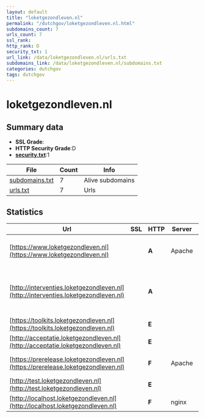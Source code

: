 ```yaml
---
layout: default
title: "loketgezondleven.nl"
permalink: "/dutchgov/loketgezondleven.nl.html"
subdomains_count: 7
urls_count: 7
ssl_rank: 
http_rank: D
security_txt: 1
url_link: /data/loketgezondleven.nl/urls.txt
subdomains_link: /data/loketgezondleven.nl/subdomains.txt
categories: dutchgov
tags: dutchgov
---
```



# loketgezondleven.nl
## Summary data


 - **SSL Grade**:
 - **HTTP Security Grade**:D
 - **[security.txt](https://www.digitaleoverheid.nl/nieuws/standaard-security-txt-nu-verplicht-voor-overheid/)**:1


| File       | Count | Info |
|------------|-------|------|
|[subdomains.txt](/DutchGovScope/data/loketgezondleven.nl/subdomains.txt)|7|Alive subdomains|
|[urls.txt](/DutchGovScope/data/loketgezondleven.nl/urls.txt)|7|Urls|


## Statistics


| Url | SSL | HTTP | Server | Cookie | HSTS | CORS | CTO | CSP | XFO | XXP | RP |FP| Tech |Title |
|--------|-------|-------|------|------|------|------|------|------|------|------|------|------|------|------|
|[https://www.loketgezondleven.nl](https://www.loketgezondleven.nl)| | **A**|Apache| |:white_check_mark: | | | | :white_check_mark: | :white_check_mark: | :white_check_mark: | |Apache HTTP Server Drupal HSTS PHP|Loket Gezond Lev...|
|[http://interventies.loketgezondleven.nl](http://interventies.loketgezondleven.nl)| | **A**|| |:white_check_mark: | | | | :white_check_mark: | :white_check_mark: | :white_check_mark: | |Apache HTTP Server:2.4.34 Drupal HSTS PHP:7.3.33 Red Hat||
|[https://toolkits.loketgezondleven.nl](https://toolkits.loketgezondleven.nl)| | **E**|| | | | | | | | :white_check_mark: | |HSTS Varnish||
|[http://acceptatie.loketgezondleven.nl](http://acceptatie.loketgezondleven.nl)| | **E**|| | | | | | | | :white_check_mark: | |||
|[https://prerelease.loketgezondleven.nl](https://prerelease.loketgezondleven.nl)| | **F**|Apache| | | | | | | | :white_check_mark: | |Apache HTTP Server HSTS|webserver|
|[http://test.loketgezondleven.nl](http://test.loketgezondleven.nl)| | **E**|| | | | | | | | :white_check_mark: | |||
|[http://localhost.loketgezondleven.nl](http://localhost.loketgezondleven.nl)| | **F**|nginx|:o: | | | | | :white_check_mark: | :white_check_mark: | :white_check_mark: | |Laravel Nginx PHP|Weakpass|


